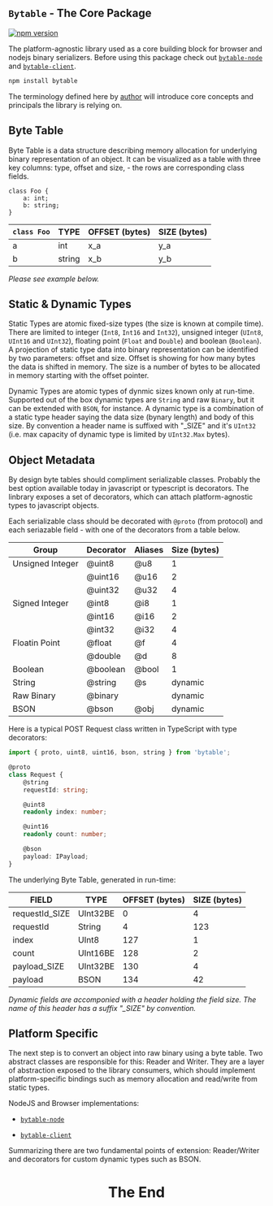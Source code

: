 ## `Bytable` - The Core Package
[![npm version](https://img.shields.io/npm/v/bytable.svg?style=flat-square)](https://www.npmjs.com/package/bytable)

The platform-agnostic library used as a core building block for browser and nodejs binary serializers. Before using this package check out [`bytable-node`](/packages/bytable-node) and [`bytable-client`](/packages/bytable-client).

```bash
npm install bytable
```

The terminology defined here by [author](https://www.linkedin.com/in/ddoronin) will introduce core concepts and principals the library is relying on.

## Byte Table

Byte Table is a data structure describing memory allocation for underlying binary representation of an object. It can be visualized as a table with three key columns: type, offset and size, - the rows are corresponding class fields. 

```
class Foo { 
    a: int; 
    b: string;
}
```
| `class Foo` | TYPE    | OFFSET (bytes)  | SIZE (bytes)|
| ----------- | ------- | --------------- | ----------- |
| a           | int     | x_a             | y_a         |
| b           | string  | x_b             | y_b         |

*Please see example below.*

## Static & Dynamic Types

Static Types are atomic fixed-size types (the size is known at compile time). There are limited to integer (`Int8`, `Int16` and `Int32`), unsigned integer (`UInt8`, `UInt16` and `UInt32`), floating point (`Float` and `Double`) and boolean (`Boolean`). A projection of static type data into binary representation can be identified by two parameters: offset and size. Offset is showing for how many bytes the data is shifted in memory. The size is a number of bytes to be allocated in memory starting with the offset pointer.

Dynamic Types are atomic types of dynmic sizes known only at run-time. Supported out of the box dynamic types are  `String` and raw `Binary`, but it can be extended with `BSON`, for instance. A dynamic type is a combination of a static type header saying the data size (bynary length) and body of this size. By convention a header name is suffixed with "_SIZE" and it's `UInt32` (i.e. max capacity of dynamic type is limited by `UInt32.Max` bytes).

## Object Metadata

By design byte tables should compliment serializable classes. Probably the best option available today in javascript or typescript is decorators.
The linbrary exposes a set of decorators, which can attach platform-agnostic types to javascript objects.

Each serializable class should be decorated with `@proto` (from protocol) and each seriazable field - with one of the decorators from a table below.

| Group            | Decorator  | Aliases  | Size (bytes) |
| ---------------- | ---------- | ---------| -------------|
| Unsigned Integer | @uint8     | @u8      | 1            |
|                  | @uint16    | @u16     | 2            |
|                  | @uint32    | @u32     | 4            |
| Signed Integer   | @int8      | @i8      | 1            |
|                  | @int16     | @i16     | 2            |
|                  | @int32     | @i32     | 4            |
| Floatin Point    | @float     | @f       | 4            |
|                  | @double    | @d       | 8            |
| Boolean          | @boolean   | @bool    | 1            |
| String           | @string    | @s       | dynamic      |
| Raw Binary       | @binary    |          | dynamic      |
| BSON             | @bson      | @obj     | dynamic      |


Here is a typical POST Request class written in TypeScript with type decorators:

```typescript
import { proto, uint8, uint16, bson, string } from 'bytable';

@proto
class Request {
    @string
    requestId: string;

    @uint8
    readonly index: number;

    @uint16
    readonly count: number;

    @bson
    payload: IPayload;
}
```
The underlying Byte Table, generated in run-time:

| FIELD          | TYPE              | OFFSET (bytes) | SIZE (bytes) |
| -------------- | ----------------- | -------------- | ------------- |
| requestId_SIZE | UInt32BE          | 0              | 4             |
| requestId      | String            | 4              | 123           |
| index          | UInt8             | 127            | 1             |
| count          | UInt16BE          | 128            | 2             |
| payload_SIZE   | UInt32BE          | 130            | 4             |
| payload        | BSON              | 134            | 42            |

*Dynamic fields are accomponied with a header holding the field size. The name of this header has a suffix "_SIZE" by convention.*

## Platform Specific

The next step is to convert an object into raw binary using a byte table. Two abstract classes are responsible for this: Reader and Writer. They are a layer of abstraction exposed to the library consumers, which should implement platform-specific bindings such as memory allocation and read/write from static types.

NodeJS and Browser implementations:

- [`bytable-node`](/packages/bytable-node)

- [`bytable-client`](/packages/bytable-client)

Summarizing there are two fundamental points of extension: Reader/Writer and decorators for custom dynamic types such as BSON.

<h1>
    <p style="text-align: center">
        The End
    <p>
</h1>